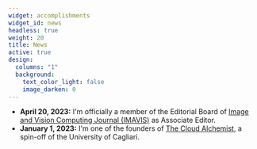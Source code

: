 ```yaml
---
widget: accomplishments
widget_id: news
headless: true
weight: 20
title: News
active: true
design:
  columns: "1"
  background:
    text_color_light: false
    image_darken: 0
---
```

* **April 20, 2023:** I'm officially a member of the Editorial Board of [Image and Vision Computing Journal (IMAVIS)](https://www.sciencedirect.com/journal/image-and-vision-computing/about/editorial-board) as Associate Editor.
* **January 1, 2023:** I'm one of the founders of [The Cloud Alchemist](https://www.thecloudalchemist.com), a spin-off of the University of Cagliari.
<!--
* **April 27, 2021:** I'm officially a member of [VisioScientiae](https://www.visioscientiae.com), a spin-off of the University of Cagliari.
* **March 31, 2021:** Accepted Invitation to serve as Program Committee Member for [EUSPN 2021 - The 12th International Conference on Emerging Ubiquitous Systems and Pervasive Networks](http://cs-conferences.acadiau.ca/euspn-21/)
* **March 31, 2021:** New Updates to [CV&DL for COVID project](https://www.silviobarra.com/project/cv-dl-for-covid-research-project/).
* **March 05, 2021:** The paper entitled "*Visual Question Answering: which investigated applications?*" has been submitted to Pattern Recognition Letters.

  * **[Arxiv - preprint version](https://arxiv.org/abs/2103.02937)**
* **March 04, 2021:** Accepted Invitation to serve as *International Program Committee Member* for [SIBGRAPI 2021 - Conference on Graphics, Patterns and Images](https://www.inf.ufrgs.br/sibgrapi2021/)
* **March 02, 2021**: Accepted Invitation to serve as *Program Committee Member* [Applications for Video Action Recognition and Prediction Special Session (AVARP2020)](http://idc2020.unirc.it/stAVARP.html), Special Session @ [International Symposium on Intelligent Distributed Computing (IDC2020)](http://idc2020.unirc.it)
* **February 27, 2021:** The paper entitled *Natural interaction with traffic control cameras through multimodal interfaces* has been submittedat [AI-HCI 2021](http://2021.hci.international/ai-hci) as invited paper. The conference will be held virtually on 24-29 July 2021. 

  * **[Arxiv - preprint version](http://arxiv.org/abs/2103.01518)**
* **Febraury 24, 2021:** The paper entitled *FootApp: an AI-Powered System for Football Match Annotation* has been submitted to the Special Issue **[Pattern Recognition for Adaptive User Interface](https://www.springer.com/journal/11042/updates/17727466)** on Multimedia Tools and Applications.

  * **[Arxiv - preprint version](https://arxiv.org/abs/2103.02938)**
* **January 11, 2021:** The paper entitled *Heimdall: an AI-based infrastructure for traffic monitoring and anomalies detection* has been accepted to [PerAwareCity2021](https://sites.google.com/view/perawarecity2021)!The presentation will be on March 22, starting from 10:45 a.m. (CET)*.* Alessandro Sebastian Podda is the designed presenter. The paper is developed within the [**SAFESPOTTER** project.](https://www.silviobarra.com/project/safespotter-ai-e-smart-cities-per-il-comune-di-monserrato/)

  * **[Arxiv preprint version](http://arxiv.org/abs/2103.01506)**
-->
